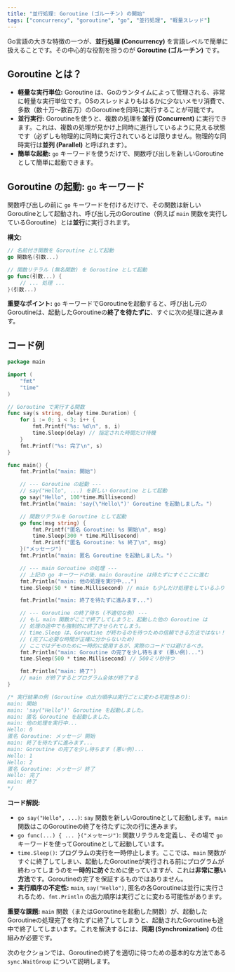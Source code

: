 ```yaml
---
title: "並行処理: Goroutine (ゴルーチン) の開始"
tags: ["concurrency", "goroutine", "go", "並行処理", "軽量スレッド"]
---
```


Go言語の大きな特徴の一つが、**並行処理 (Concurrency)** を言語レベルで簡単に扱えることです。その中心的な役割を担うのが **Goroutine (ゴルーチン)** です。

## Goroutine とは？

*   **軽量な実行単位:** Goroutine は、Goのランタイムによって管理される、非常に軽量な実行単位です。OSのスレッドよりもはるかに少ないメモリ消費で、多数（数十万〜数百万）のGoroutineを同時に実行することが可能です。
*   **並行実行:** Goroutineを使うと、複数の処理を**並行 (Concurrent)** に実行できます。これは、複数の処理が見かけ上同時に進行しているように見える状態です（必ずしも物理的に同時に実行されているとは限りません。物理的な同時実行は**並列 (Parallel)** と呼ばれます）。
*   **簡単な起動:** `go` キーワードを使うだけで、関数呼び出しを新しいGoroutineとして簡単に起動できます。

## Goroutine の起動: `go` キーワード

関数呼び出しの前に `go` キーワードを付けるだけで、その関数は新しいGoroutineとして起動され、呼び出し元のGoroutine（例えば `main` 関数を実行しているGoroutine）とは**並行**に実行されます。

**構文:**
```go
// 名前付き関数を Goroutine として起動
go 関数名(引数...)

// 関数リテラル (無名関数) を Goroutine として起動
go func(引数...) {
	// ... 処理 ...
}(引数...)
```

**重要なポイント:** `go` キーワードでGoroutineを起動すると、呼び出し元のGoroutineは、起動したGoroutineの**終了を待たずに**、すぐに次の処理に進みます。

## コード例

```go title="Goroutine の起動と実行"
package main

import (
	"fmt"
	"time"
)

// Goroutine で実行する関数
func say(s string, delay time.Duration) {
	for i := 0; i < 3; i++ {
		fmt.Printf("%s: %d\n", s, i)
		time.Sleep(delay) // 指定された時間だけ待機
	}
	fmt.Printf("%s: 完了\n", s)
}

func main() {
	fmt.Println("main: 開始")

	// --- Goroutine の起動 ---
	// say("Hello", ...) を新しい Goroutine として起動
	go say("Hello", 100*time.Millisecond)
	fmt.Println("main: 'say(\"Hello\")' Goroutine を起動しました。")

	// 関数リテラルを Goroutine として起動
	go func(msg string) {
		fmt.Printf("匿名 Goroutine: %s 開始\n", msg)
		time.Sleep(300 * time.Millisecond)
		fmt.Printf("匿名 Goroutine: %s 終了\n", msg)
	}("メッセージ")
	fmt.Println("main: 匿名 Goroutine を起動しました。")

	// --- main Goroutine の処理 ---
	// 上記の go キーワードの後、main Goroutine は待たずにすぐここに進む
	fmt.Println("main: 他の処理を実行中...")
	time.Sleep(50 * time.Millisecond) // main も少しだけ処理をしているふり

	fmt.Println("main: 終了を待たずに進みます...")

	// --- Goroutine の終了待ち (不適切な例) ---
	// もし main 関数がここで終了してしまうと、起動した他の Goroutine は
	// 処理の途中でも強制的に終了させられてしまう。
	// time.Sleep は、Goroutine が終わるのを待つための信頼できる方法ではない！
	// (完了に必要な時間が正確に分からないため)
	// ここではデモのために一時的に使用するが、実際のコードでは避けるべき。
	fmt.Println("main: Goroutine の完了を少し待ちます (悪い例)...")
	time.Sleep(500 * time.Millisecond) // 500ミリ秒待つ

	fmt.Println("main: 終了")
	// main が終了するとプログラム全体が終了する
}

/* 実行結果の例 (Goroutine の出力順序は実行ごとに変わる可能性あり):
main: 開始
main: 'say("Hello")' Goroutine を起動しました。
main: 匿名 Goroutine を起動しました。
main: 他の処理を実行中...
Hello: 0
匿名 Goroutine: メッセージ 開始
main: 終了を待たずに進みます...
main: Goroutine の完了を少し待ちます (悪い例)...
Hello: 1
Hello: 2
匿名 Goroutine: メッセージ 終了
Hello: 完了
main: 終了
*/
```

**コード解説:**

*   `go say("Hello", ...)`: `say` 関数を新しいGoroutineとして起動します。`main` 関数はこのGoroutineの終了を待たずに次の行に進みます。
*   `go func(...) { ... }("メッセージ")`: 関数リテラルを定義し、その場で `go` キーワードを使ってGoroutineとして起動しています。
*   `time.Sleep()`: プログラムの実行を一時停止します。ここでは、`main` 関数がすぐに終了してしまい、起動したGoroutineが実行される前にプログラムが終わってしまうのを**一時的に防ぐ**ために使っていますが、これは**非常に悪い方法**です。Goroutineの完了を保証するものではありません。
*   **実行順序の不定性:** `main`, `say("Hello")`, 匿名の各Goroutineは並行に実行されるため、`fmt.Println` の出力順序は実行ごとに変わる可能性があります。

**重要な課題:** `main` 関数（またはGoroutineを起動した関数）が、起動したGoroutineの処理完了を待たずに終了してしまうと、起動されたGoroutineも途中で終了してしまいます。これを解決するには、**同期 (Synchronization)** の仕組みが必要です。

次のセクションでは、Goroutineの終了を適切に待つための基本的な方法である `sync.WaitGroup` について説明します。